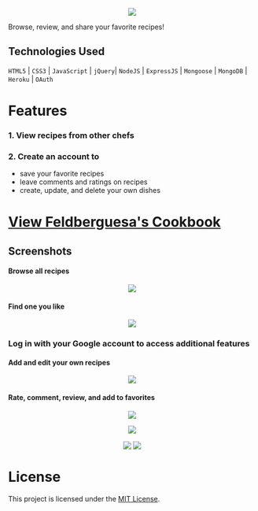 <a href="https://feldberguesa-cookbook.herokuapp.com/" target="_blank">
    <p align="center">
        <img align="center" src="https://i.imgur.com/d4aw3xy.jpg">
    </p>
</a>

Browse, review, and share your favorite recipes!

## Technologies Used

`HTML5` | `CSS3` | `JavaScript` | `jQuery`| `NodeJS` | `ExpressJS` | `Mongoose` | `MongoDB` | `Heroku` | `OAuth`

# Features

### 1. View recipes from other chefs
### 2. Create an account to
* save your favorite recipes
* leave comments and ratings on recipes
* create, update, and delete your own dishes

# <a href="https://feldberguesa-cookbook.herokuapp.com/" target="_blank">View Feldberguesa's Cookbook</a>

## Screenshots

#### Browse all recipes

<p align="center">
    <img align="center" src="https://imgur.com/5lBj5mfl.png">
</p>

#### Find one you like

<p align="center">
    <img align="center" src="https://imgur.com/hqNkAkOl.png">
</p>

### Log in with your Google account to access additional features

#### Add and edit your own recipes

<p align="center">
    <img align="center" src="https://imgur.com/ltlHUbZl.png">
</p>

#### Rate, comment, review, and add to favorites

<p align="center">
    <img align="center" src="https://imgur.com/WsyTZ3jl.png">
</p>

<p align="center">
    <img align="center" src="https://imgur.com/RWbylXHl.png">
</p>

<p align="center">
    <img align="center" src="https://imgur.com/D0FN9Utl.png">
        <img align="center" src="https://imgur.com/X0rC8APl.png">

</p>

<p align="center">
</p>



# License

This project is licensed under the [MIT License](LICENSE.md).

